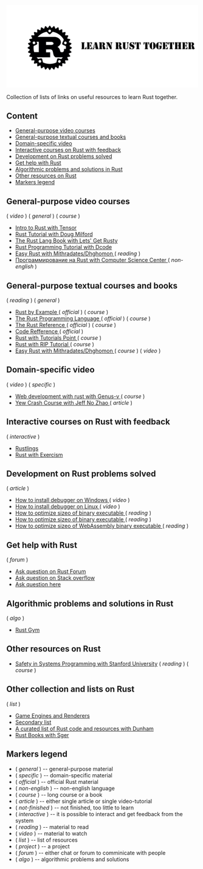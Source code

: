 ![Rust](./doc/image/Logo2.jpg)

Collection of lists of links on useful resources to learn Rust together.

## Content

- [ General-purpose video courses ](#general-purpose-video-courses)
- [ General-purpose textual courses and books ](#general-purpose-textual-courses-and-books)
- [ Domain-specific video ](#domain-specific-video)
- [ Interactive courses on Rust with feedback ](#interactive-courses-on-rust-with-feedback)
- [ Development on Rust problems solved ](#development-on-rust-problems-solved)
- [ Get help with Rust ](#get-help-with-rust)
- [ Algorithmic problems and solutions in Rust ](#algorithmic-problems-and-solutions-in-rust)
- [ Other resources on Rust ](#other-resources-on-rust)
- [ Markers legend ](#markers-legend)

## General-purpose video courses

( _video_ ) ( _general_ ) ( _course_ )

- [ Intro to Rust with Tensor ](https://www.youtube.com/playlist?list=PLJbE2Yu2zumDF6BX6_RdPisRVHgzV02NW)
- [ Rust Tutorial with Doug Milford ](https://www.youtube.com/playlist?list=PLLqEtX6ql2EyPAZ1M2_C0GgVd4A-_L4_5)
- [ The Rust Lang Book with Lets' Get Rusty ](https://www.youtube.com/playlist?list=PLai5B987bZ9CoVR-QEIN9foz4QCJ0H2Y8)
- [ Rust Programming Tutorial with Dcode ](https://www.youtube.com/playlist?list=PLVvjrrRCBy2JSHf9tGxGKJ-bYAN_uDCUL)
- [ Easy Rust with Mithradates/Dhghomon ](https://www.youtube.com/playlist?list=PLfllocyHVgsRwLkTAhG0E-2QxCf-ozBkk)  ( _reading_ )
- [ Программирование на Rust with Computer Science Center ](https://www.youtube.com/playlist?list=PLlb7e2G7aSpTfhiECYNI2EZ1uAluUqE_e) ( _non-english_ )

## General-purpose textual courses and books

( _reading_ ) ( _general_ )

- [ Rust by Example ](https://doc.rust-lang.org/rust-by-example/index.html) ( _official_ ) ( _course_ )
- [ The Rust Programming Language ](https://doc.rust-lang.org/book/ch00-00-introduction.html) ( _official_ ) ( _course_ )
- [ The Rust Reference ](https://doc.rust-lang.org/book/ch00-00-introduction.html) ( _official_ ) ( _course_ )
- [ Code Refference ](https://doc.rust-lang.org/std/index.html) ( _official_ )
- [ Rust with Tutorials Point ](https://www.tutorialspoint.com/rust/index.htm) ( _course_ )
- [ Rust with RIP Tutorial ](https://riptutorial.com/rust) ( _course_ )
- [ Easy Rust with Mithradates/Dhghomon ](https://github.com/Dhghomon/easy_rust) ( _course_ ) ( _video_ )

## Domain-specific video

( _video_ ) ( _specific_ )

- [ Web development with rust with Genus-v ](https://www.youtube.com/playlist?list=PLECOtlti4Psr4hXVX5GuSvLKp0-RZjz93) ( _course_ )
- [ Yew Crash Course with Jeff No Zhao ](https://www.youtube.com/watch?v=lmLiMozWNGA) ( _article_ )

## Interactive courses on Rust with feedback

( _interactive_ )

- [ Rustlings ](https://github.com/rust-lang/rustlings)
- [ Rust with Exercism ](https://exercism.io/my/tracks/rust)

## Development on Rust problems solved

( _article_ )

- [ How to install debugger on Windows ](https://www.youtube.com/watch?v=f6tizikEMTk) ( _video_ )
- [ How to install debugger on Linux ](https://www.youtube.com/watch?v=rarFePIdNoc) ( _video_ )
- [ How to optimize sizeo of binary executable ](https://github.com/johnthagen/min-sized-rust) ( _reading_ )
- [ How to optimize sizeo of binary executable ](https://users.rust-lang.org/t/size-of-the-executable-binary-file-of-an-application/62160/7) ( _reading_ )
- [ How to optimize sizeo of WebAssembly binary executable ](http://cliffle.com/blog/bare-metal-wasm/#help-i-need-trig-importing-functions-from-javascript) ( _reading_ )

## Get help with Rust

( _forum_ )

- [Ask question on Rust Forum](https://users.rust-lang.org)
- [Ask question on Stack overflow](https://stackoverflow.com/)
- [Ask question here](https://github.com/Wandalen/LearnRustTogether/issues)

## Algorithmic problems and solutions in Rust

( _algo_ )
- [ Rust Gym ](https://github.com/warycat/rustgym)

## Other resources on Rust

- [Safety in Systems Programming with Stanford University](https://web.stanford.edu/class/cs110l/) ( _reading_ ) ( _course_ )

## Other collection and lists on Rust

( _list_ )

- [Game Engines and Renderers](./GameEnginesAndRenderers.md)
- [Secondary list](./Secondary.md)
- [A curated list of Rust code and resources with Dunham](https://github.com/rust-unofficial/awesome-rust)
- [Rust Books with Sger](https://github.com/sger/RustBooks)

## Markers legend

- ( _general_ ) -- general-purpose material
- ( _specific_ ) -- domain-specific material
- ( _official_ ) -- official Rust material
- ( _non-english_ ) -- non-english language
- ( _course_ ) -- long course or a book
- ( _article_ ) -- either single article or single video-tutorial
- ( _not-finished_ ) -- not finished, too little to learn
- ( _interactive_ ) -- it is possible to interact and get feedback from the system
- ( _reading_ ) -- material to read
- ( _video_ ) -- material to watch
- ( _list_ ) -- list of resources
- ( _project_ ) -- a project
- ( _forum_ ) -- either chat or forum to comminicate with people
- ( _algo_ ) -- algorithmic problems and solutions